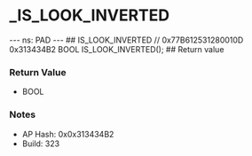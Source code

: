 # _IS_LOOK_INVERTED

--- ns: PAD --- ## IS_LOOK_INVERTED  // 0x77B612531280010D 0x313434B2 BOOL IS_LOOK_INVERTED();   ## Return value

### Return Value
* BOOL

### Notes
* AP Hash: 0x0x313434B2
* Build: 323

